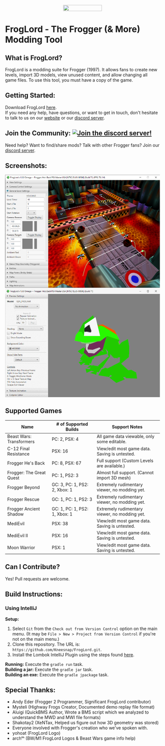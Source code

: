 <p align="center">
<img src="https://github.com/Kneesnap/FrogLord/blob/master/resources/graphics/logo-large.png?raw=true" width="50%" height="50%">
</p>

# FrogLord - The Frogger (& More) Modding Tool
## What is FrogLord?
FrogLord is a modding suite for Frogger (1997). It allows fans to create new levels, import 3D models, view unused content, and allow changing all game files.
To use this tool, you must have a copy of the game.

## Getting Started:
Download FrogLord [here](https://github.com/Kneesnap/FrogLord/releases).  
If you need any help, have questions, or want to get in touch, don't hesitate to talk to us on our [website](https://highwayfrogs.net/) or our [discord server](https://discord.gg/GSNCbCN).

## Join the Community: [![Join the discord server!](https://dcbadge.limes.pink/api/server/https://discord.gg/GSNCbCN)](https://discord.gg/GSNCbCN)
Need help? Want to find/share mods? Talk with other Frogger fans? Join our [discord server](https://discord.gg/GSNCbCN).

## Screenshots:
![MAP Viewer](/_repository/level-screenshot.png)
![MOF Viewer](/_repository/model-screenshot.png)

## Supported Games
| Name                     | # of Supported Builds         | Support Notes                                 |
|--------------------------|-------------------------------|-----------------------------------------------|
| Beast Wars: Transformers | PC: 2, PSX: 4                 | All game data viewable, only some editable.   |
| C-12 Final Resistance    | PSX: 16                       | View/edit most game data. Saving is untested. |
| Frogger He's Back        | PC: 8, PSX: 67                | Full support (Custom Levels are available.)   |
| Frogger: The Great Quest | PC: 1, PS2: 3                 | Almost full support. (Cannot import 3D mesh)  |
| Frogger Beyond           | GC: 3, PC: 1, PS2: 2, Xbox: 1 | Extremely rudimentary viewer, no modding yet. |
| Frogger Rescue           | GC: 1, PC: 1, PS2: 3          | Extremely rudimentary viewer, no modding yet. |
| Frogger Ancient Shadow   | GC: 1, PC: 1, PS2: 1, Xbox: 1 | Extremely rudimentary viewer, no modding yet. |
| MediEvil                 | PSX: 38                       | View/edit most game data. Saving is untested. |
| MediEvil II              | PSX: 16                       | View/edit most game data. Saving is untested. |
| Moon Warrior             | PSX: 1                        | View/edit most game data. Saving is untested. |

## Can I Contribute?
Yes! Pull requests are welcome.  

## Build Instructions:
### Using IntelliJ

**Setup:**
1. Select ``Git`` from the ``Check out from Version Control`` option on the main menu. (It may be ``File > New > Project from Version Control`` if you're not on the main menu.)  
2. Clone this repository. The URL is: ``https://github.com/Kneesnap/FrogLord.git``.
3. Install the Lombok IntelliJ Plugin using the steps found [here](https://projectlombok.org/setup/intellij).

**Running:** Execute the `gradle run` task.  
**Building a jar:** Execute the `gradle jar` task.  
**Building an exe:** Execute the `gradle jpackage` task.  

## Special Thanks:
 - Andy Eder (Frogger 2 Programmer, Significant FrogLord contributor)
 - Mysteli (Highway Frogs Creator, Documented demo replay file format)
 - Aluigi (QuickBMS Author, Wrote a BMS script which we analyzed to understand the MWD and MWI file formats)
 - Shakotay2 (XeNTax, Helped us figure out how 3D geometry was stored)
 - Everyone involved with Frogger's creation who we've spoken with.
 - yohoat (FrogLord Logo)
 - archᵗʰ (BW/M1 FrogLord Logos & Beast Wars game info help)